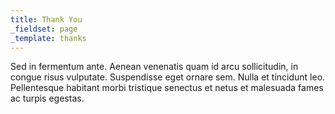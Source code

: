 ```yaml
---
title: Thank You
_fieldset: page
_template: thanks
---
```

Sed in fermentum ante. Aenean venenatis quam id arcu sollicitudin, in congue risus vulputate. Suspendisse eget ornare sem. Nulla et tincidunt leo. Pellentesque habitant morbi tristique senectus et netus et malesuada fames ac turpis egestas.

